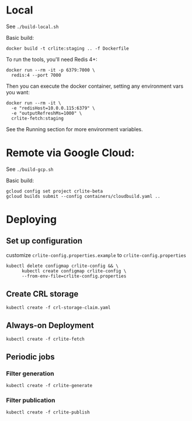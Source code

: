 # Local

See `./build-local.sh`

Basic build:
```
docker build -t crlite:staging .. -f Dockerfile
```

To run the tools, you'll need Redis 4+:

```
docker run --rm -it -p 6379:7000 \
  redis:4 --port 7000
```

Then you can execute the docker container, setting any environment vars you want:

```
docker run --rm -it \
  -e "redisHost=10.0.0.115:6379" \
  -e "outputRefreshMs=1000" \
  crlite-fetch:staging
```

See the Running section for more environment variables.

# Remote via Google Cloud:

See `./build-gcp.sh`

Basic build:

```
gcloud config set project crlite-beta
gcloud builds submit --config containers/cloudbuild.yaml ..
```

# Deploying

## Set up configuration
customize `crlite-config.properties.example` to `crlite-config.properties`

```
kubectl delete configmap crlite-config && \
      kubectl create configmap crlite-config \
      --from-env-file=crlite-config.properties
```

## Create CRL storage
```
kubectl create -f crl-storage-claim.yaml
```

## Always-on Deployment
`kubectl create -f crlite-fetch`

## Periodic jobs

### Filter generation
`kubectl create -f crlite-generate`

### Filter publication
`kubectl create -f crlite-publish`
